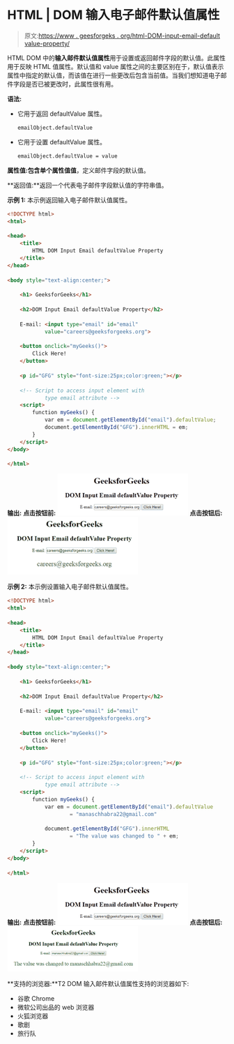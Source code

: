 # HTML | DOM 输入电子邮件默认值属性

> 原文:[https://www . geesforgeks . org/html-DOM-input-email-default value-property/](https://www.geeksforgeeks.org/html-dom-input-email-defaultvalue-property/)

HTML DOM 中的**输入邮件默认值属性**用于设置或返回邮件字段的默认值。此属性用于反映 HTML 值属性。默认值和 value 属性之间的主要区别在于，默认值表示属性中指定的默认值，而该值在进行一些更改后包含当前值。当我们想知道电子邮件字段是否已被更改时，此属性很有用。

**语法:**

*   它用于返回 defaultValue 属性。

    ```html
    emailObject.defaultValue
    ```

*   它用于设置 defaultValue 属性。

    ```html
    emailObject.defaultValue = value
    ```

**属性值:**包含单个属性值**值**，定义邮件字段的默认值。

**返回值:**返回一个代表电子邮件字段默认值的字符串值。

**示例 1:** 本示例返回输入电子邮件默认值属性。

```html
<!DOCTYPE html> 
<html> 

<head> 
    <title> 
        HTML DOM Input Email defaultValue Property
    </title> 
</head>     

<body style="text-align:center;">

    <h1> GeeksforGeeks</h1> 

    <h2>DOM Input Email defaultValue Property</h2> 

    E-mail: <input type="email" id="email"
            value="careers@geeksforgeeks.org"> 

    <button onclick="myGeeks()"> 
        Click Here! 
    </button> 

    <p id="GFG" style="font-size:25px;color:green;"></p> 

    <!-- Script to access input element with 
            type email attribute -->
    <script> 
        function myGeeks() { 
            var em = document.getElementById("email").defaultValue;
            document.getElementById("GFG").innerHTML = em; 
        } 
    </script> 
</body> 

</html>                    
```

**输出:**
**点击按钮前:**
![](img/6eb7558f7d38301e2f0e739ee449a586.png)
**点击按钮后:**
![](img/d83e82d0c92c9897345ae3d6e56c14f0.png)

**示例 2:** 本示例设置输入电子邮件默认值属性。

```html
<!DOCTYPE html> 
<html> 

<head> 
    <title> 
        HTML DOM Input Email defaultValue Property
    </title> 
</head>     

<body style="text-align:center;">

    <h1> GeeksforGeeks</h1> 

    <h2>DOM Input Email defaultValue Property</h2> 

    E-mail: <input type="email" id="email"
            value="careers@geeksforgeeks.org"> 

    <button onclick="myGeeks()"> 
        Click Here! 
    </button> 

    <p id="GFG" style="font-size:25px;color:green;"></p> 

    <!-- Script to access input element with 
            type email attribute -->
    <script> 
        function myGeeks() { 
            var em = document.getElementById("email").defaultValue
                    = "manaschhabra22@gmail.com"

            document.getElementById("GFG").innerHTML
                    = "The value was changed to " + em; 
        } 
    </script> 
</body> 

</html>                    
```

**输出:**
**点击按钮前:**
![](img/6eb7558f7d38301e2f0e739ee449a586.png)
**点击按钮后:**
![](img/e6e4029dfd0edc93e60d7483dff0904e.png)

**支持的浏览器:**T2 DOM 输入邮件默认值属性支持的浏览器如下:

*   谷歌 Chrome
*   微软公司出品的 web 浏览器
*   火狐浏览器
*   歌剧
*   旅行队